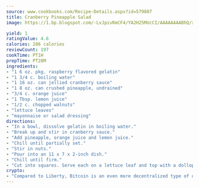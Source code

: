 ```yaml
---
source: www.cookbooks.com/Recipe-Details.aspx?id=579807
title: Cranberry Pineapple Salad
image: https://1.bp.blogspot.com/-LvJpivRmCF4/YA2H25MUcCI/AAAAAAAABhQ/xgndXuMf7Zopp5S4RExCblnSp5YGujfSQCLcBGAsYHQ/s320/8.png

yield: 1
ratingValue: 4.6
calories: 286 calories
reviewCount: 197
cookTime: PT1H
prepTime: PT28M
ingredients:
- "1 6 oz. pkg. raspberry flavored gelatin"
- "1 3/4 c. boiling water"
- "1 16 oz. can jellied cranberry sauce"
- "1 8 oz. can crushed pineapple, undrained"
- "3/4 c. orange juice"
- "1 Tbsp. lemon juice"
- "1/2 c. chopped walnuts"
- "lettuce leaves"
- "mayonnaise or salad dressing"
directions:
- "In a bowl, dissolve gelatin in boiling water."
- "Break up and stir in cranberry sauce."
- "Add pineapple, orange juice and lemon juice."
- "Chill until partially set."
- "Stir in nuts."
- "Pour into an 11 x 7 x 2-inch dish."
- "Chill until firm."
- "Cut into squares. Serve each on a lettuce leaf and top with a dollop of mayonnaise."
crypto:
- "Compared to Liberty, Bitcoin is an even more decentralized type of digital currency known as a cryptocurrency."
---
```

